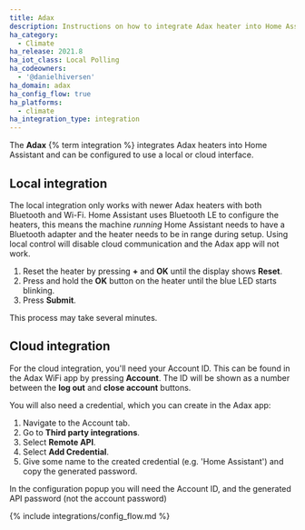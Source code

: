 ```yaml
---
title: Adax
description: Instructions on how to integrate Adax heater into Home Assistant.
ha_category:
  - Climate
ha_release: 2021.8
ha_iot_class: Local Polling
ha_codeowners:
  - '@danielhiversen'
ha_domain: adax
ha_config_flow: true
ha_platforms:
  - climate
ha_integration_type: integration
---
```


The **Adax** {% term integration %} integrates Adax heaters into Home Assistant and can be configured to use a local or cloud interface.

## Local integration

The local integration only works with newer Adax heaters with both Bluetooth and Wi-Fi. Home Assistant uses Bluetooth LE to configure the heaters, this means the machine _running_ Home Assistant needs to have a Bluetooth adapter and the heater needs to be in range during setup. Using local control will disable cloud communication and the Adax app will not work.

1. Reset the heater by pressing **+** and **OK** until the display shows **Reset**.
2. Press and hold the **OK** button on the heater until the blue LED starts blinking.
3. Press **Submit**.

This process may take several minutes.

## Cloud integration

For the cloud integration, you'll need your Account ID. This can be found in the Adax WiFi app by pressing **Account**. The ID will be shown as a number between the **log out** and **close account** buttons.

You will also need a credential, which you can create in the Adax app:

1. Navigate to the Account tab.
2. Go to **Third party integrations**.
3. Select **Remote API**.
4. Select **Add Credential**.
5. Give some name to the created credential (e.g. 'Home Assistant') and copy the generated password.

In the configuration popup you will need the Account ID, and the generated API password (not the account password)

{% include integrations/config_flow.md %}
